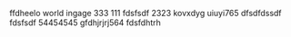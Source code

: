 ffdheelo world
ingage
333
111
fdsfsdf
2323
kovxdyg
uiuyi765
dfsdfdssdf
fdsfsdf
54454545
gfdhjrjrj564
fdsfdhtrh
